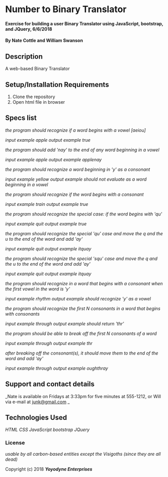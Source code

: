 # Number to Binary Translator

#### Exercise for building a user Binary Translator using JavaScript, bootstrap, and JQuery, 6/6/2018

#### By **Nate Cottle and William Swanson**

## Description

A web-based Binary Translator

## Setup/Installation Requirements

1. Clone the repository
1. Open html file in browser

## Specs list

_the program should recognize if a word begins with a vowel [aeiou]_

_input example apple_
_output example true_

_the program should add 'nay' to the end of any word beginning in a vowel_

_input example apple_
_output example applenay_

_the program should recognize a word beginning in 'y' as a consonant_

_input example yellow_
_output example should not evaluate as a word beginning in a vowel_

_the program should recognize if the word begins with a consonant_

_input example train_
_output example true_

_the program should recognize the special case: if the word begins with 'qu'_

_input example quit_
_output example true_

_the program should recognize the special 'qu' case and move the q and the u to the end of the word and add 'ay'_

_input example quit_
_output example itquay_

_the program should recognize the special 'squ' case and move the q and the u to the end of the word and add 'ay'_

_input example quit_
_output example itquay_

_the program should recognize in a word that begins with a consonant when the first vowel in the word is 'y'_

_input example rhythm_
_output example should recognize 'y' as a vowel_

_the program should recognize the first N consonants in a word that begins with consonants_

_input example through_
_output example should return 'thr'_

_the program should be able to break off the first N consonants of a word_

_input example through_
_output example thr_

_after breaking off the consonant(s), it should move them to the end of the word and add 'ay'_

_input example through_
_output example oughthray_


## Support and contact details

_Nate is available on Fridays at 3:33pm for five minutes at 555-1212, or Will via e-mail at junk@gmail.com _

## Technologies Used

_HTML CSS JavaScript bootstrap JQuery_

### License

*usable by all carbon-based entities except the Visigoths (since they are all dead)*

Copyright (c) 2018 **_Yoyodyne Enterprises_**
